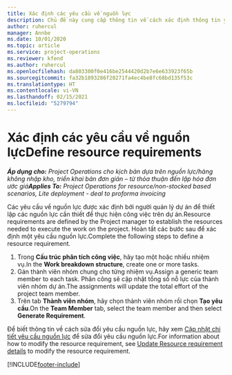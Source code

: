```yaml
---
title: Xác định các yêu cầu về nguồn lực
description: Chủ đề này cung cấp thông tin về cách xác định thông tin yêu cầu nguồn lực.
author: ruhercul
manager: Annbe
ms.date: 10/01/2020
ms.topic: article
ms.service: project-operations
ms.reviewer: kfend
ms.author: ruhercul
ms.openlocfilehash: da803300f0e416be2544420d2b7e6e633923f65b
ms.sourcegitcommit: fa32b1893286f20271fa4ec4be8fc68bd135f53c
ms.translationtype: HT
ms.contentlocale: vi-VN
ms.lasthandoff: 02/15/2021
ms.locfileid: "5279794"
---
```

# <a name="define-resource-requirements"></a><span data-ttu-id="e0da7-103">Xác định các yêu cầu về nguồn lực</span><span class="sxs-lookup"><span data-stu-id="e0da7-103">Define resource requirements</span></span>

<span data-ttu-id="e0da7-104">_**Áp dụng cho:** Project Operations cho kịch bản dựa trên nguồn lực/hàng không nhập kho, triển khai bản đơn giản – từ thỏa thuận đến lập hóa đơn ước giá_</span><span class="sxs-lookup"><span data-stu-id="e0da7-104">_**Applies To:** Project Operations for resource/non-stocked based scenarios, Lite deployment - deal to proforma invoicing_</span></span>

<span data-ttu-id="e0da7-105">Các yêu cầu về nguồn lực được xác định bởi người quản lý dự án để thiết lập các nguồn lực cần thiết để thực hiện công việc trên dự án.</span><span class="sxs-lookup"><span data-stu-id="e0da7-105">Resource requirements are defined by the Project manager to establish the resources needed to execute the work on the project.</span></span> <span data-ttu-id="e0da7-106">Hoàn tất các bước sau để xác định một yêu cầu nguồn lực.</span><span class="sxs-lookup"><span data-stu-id="e0da7-106">Complete the following steps to define a resource requirement.</span></span>

1.  <span data-ttu-id="e0da7-107">Trong **Cấu trúc phân tích công việc**, hãy tạo một hoặc nhiều nhiệm vụ.</span><span class="sxs-lookup"><span data-stu-id="e0da7-107">In the **Work breakdown structure**, create one or more tasks.</span></span>
2.  <span data-ttu-id="e0da7-108">Gán thành viên nhóm chung cho từng nhiệm vụ.</span><span class="sxs-lookup"><span data-stu-id="e0da7-108">Assign a generic team member to each task.</span></span> <span data-ttu-id="e0da7-109">Phân công sẽ cập nhật tổng số nỗ lực của thành viên nhóm dự án.</span><span class="sxs-lookup"><span data-stu-id="e0da7-109">The assignments will update the total effort of the project team member.</span></span>
3.  <span data-ttu-id="e0da7-110">Trên tab **Thành viên nhóm**, hãy chọn thành viên nhóm rồi chọn **Tạo yêu cầu**.</span><span class="sxs-lookup"><span data-stu-id="e0da7-110">On the **Team Member** tab, select the team member and then select **Generate Requirement**.</span></span>

<span data-ttu-id="e0da7-111">Để biết thông tin về cách sửa đổi yêu cầu nguồn lực, hãy xem [Cập nhật chi tiết yêu cầu nguồn lực](define-resource-requirements.md) để sửa đổi yêu cầu nguồn lực.</span><span class="sxs-lookup"><span data-stu-id="e0da7-111">For information about how to modify the resource requirement, see [Update Resource requirement details](define-resource-requirements.md) to modify the resource requirement.</span></span>

[!INCLUDE[footer-include](../includes/footer-banner.md)]